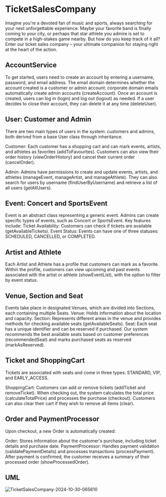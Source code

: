 # TicketSalesCompany
Imagine you're a devoted fan of music and sports, always searching for your next unforgettable experience. Maybe your favorite band is finally coming to your city, or perhaps that star athlete you admire is set to compete in a high-stakes game nearby. But how do you keep track of it all? Enter our ticket sales company – your ultimate companion for staying right at the heart of the action.

## AccountService
To get started, users need to create an account by entering a username, password, and email address. The email domain determines whether the account created is a customer or admin account: corporate domain emails automatically create admin accounts (createAccount). Once an account is created, users can log in (login) and log out (logout) as needed. If a user decides to close their account, they can delete it at any time (deleteUser).

## User: Customer and Admin
There are two main types of users in the system: customers and admins, both derived from a base User class through inheritance.

Customer: Each customer has a shopping cart and can mark events, artists, and athletes as favorites (addToFavourites). Customers can also view their order history (viewOrderHistory) and cancel their current order (cancelOrder).

Admin: Admins have permissions to create and update events, artists, and athletes (manageEvent, manageArtist, and manageAthlete). They can also search for users by username (findUserByUsername) and retrieve a list of all users (getAllUsers).

## Event: Concert and SportsEvent
Event is an abstract class representing a generic event. Admins can create specific types of events, such as Concert or SportsEvent. Key features include:
Ticket Availability: Customers can check if tickets are available (getAvailableTickets).
Event Status: Events can have one of three statuses: SCHEDULED, CANCELLED, or COMPLETED.

## Artist and Athlete
Each Artist and Athlete has a profile that customers can mark as a favorite. Within the profile, customers can view upcoming and past events associated with the artist or athlete (showEventList), with the option to filter by event status.

## Venue, Section and Seat
Events take place in designated Venues, which are divided into Sections, each containing multiple Seats.
Venue: Holds information about the location and capacity.
Section: Represents different areas in the venue and provides methods for checking available seats (getAvailableSeats).
Seat: Each seat has a unique identifier and can be reserved if purchased. Our system recommends the best available seats based on customer preferences (recommendedSeat) and marks purchased seats as reserved (markAsReserved).

## Ticket and ShoppingCart
Tickets are associated with seats and come in three types: STANDARD, VIP, and EARLY_ACCESS.

ShoppingCart: Customers can add or remove tickets (addTicket and removeTicket). When checking out, the system calculates the total price (calculateTotalPrice) and processes the purchase (checkout). Customers can also clear their cart if they wish to remove all items (clear).

## Order and PaymentProcessor
Upon checkout, a new Order is automatically created:

Order: Stores information about the customer's purchase, including ticket details and purchase date.
PaymentProcessor: Handles payment validation (validatePaymentDetails) and processes transactions (processPayment). After payment is confirmed, the customer receives a summary of their processed order (showProcessedOrder).

## UML
![TicketSalesCompany-2024-10-30-065610](https://github.com/user-attachments/assets/db568905-66f4-49e5-95e4-0e6d871c96ca)
